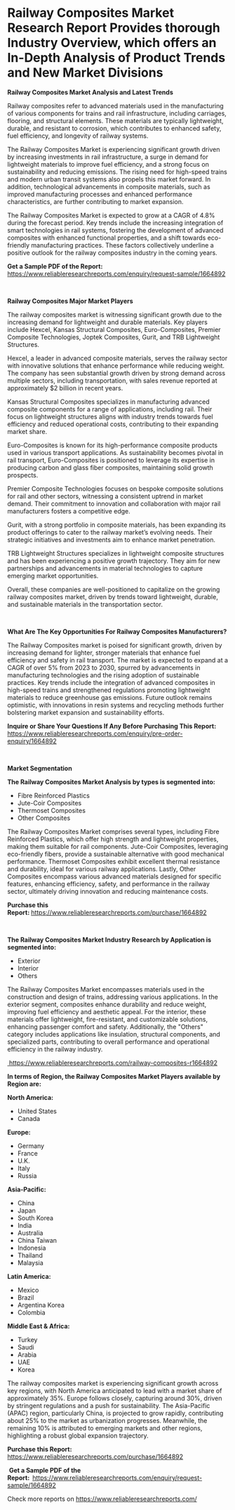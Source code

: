<p><h1>Railway Composites Market Research Report Provides thorough Industry Overview, which offers an In-Depth Analysis of Product Trends and New Market Divisions</h1></p><p><strong>Railway Composites Market Analysis and Latest Trends</strong></p>
<p><p>Railway composites refer to advanced materials used in the manufacturing of various components for trains and rail infrastructure, including carriages, flooring, and structural elements. These materials are typically lightweight, durable, and resistant to corrosion, which contributes to enhanced safety, fuel efficiency, and longevity of railway systems. </p><p>The Railway Composites Market is experiencing significant growth driven by increasing investments in rail infrastructure, a surge in demand for lightweight materials to improve fuel efficiency, and a strong focus on sustainability and reducing emissions. The rising need for high-speed trains and modern urban transit systems also propels this market forward. In addition, technological advancements in composite materials, such as improved manufacturing processes and enhanced performance characteristics, are further contributing to market expansion.</p><p>The Railway Composites Market is expected to grow at a CAGR of 4.8% during the forecast period. Key trends include the increasing integration of smart technologies in rail systems, fostering the development of advanced composites with enhanced functional properties, and a shift towards eco-friendly manufacturing practices. These factors collectively underline a positive outlook for the railway composites industry in the coming years.</p></p>
<p><strong>Get a Sample PDF of the Report:&nbsp;</strong> <a href="https://www.reliableresearchreports.com/enquiry/request-sample/1664892?utm_campaign=3034&utm_medium=2&utm_source=Github&utm_content=ia&utm_term=23032025&utm_id=railway-composites">https://www.reliableresearchreports.com/enquiry/request-sample/1664892</a></p>
<p>&nbsp;</p>
<p><strong>Railway Composites Major Market Players</strong></p>
<p><p>The railway composites market is witnessing significant growth due to the increasing demand for lightweight and durable materials. Key players include Hexcel, Kansas Structural Composites, Euro-Composites, Premier Composite Technologies, Joptek Composites, Gurit, and TRB Lightweight Structures. </p><p>Hexcel, a leader in advanced composite materials, serves the railway sector with innovative solutions that enhance performance while reducing weight. The company has seen substantial growth driven by strong demand across multiple sectors, including transportation, with sales revenue reported at approximately $2 billion in recent years.</p><p>Kansas Structural Composites specializes in manufacturing advanced composite components for a range of applications, including rail. Their focus on lightweight structures aligns with industry trends towards fuel efficiency and reduced operational costs, contributing to their expanding market share.</p><p>Euro-Composites is known for its high-performance composite products used in various transport applications. As sustainability becomes pivotal in rail transport, Euro-Composites is positioned to leverage its expertise in producing carbon and glass fiber composites, maintaining solid growth prospects.</p><p>Premier Composite Technologies focuses on bespoke composite solutions for rail and other sectors, witnessing a consistent uptrend in market demand. Their commitment to innovation and collaboration with major rail manufacturers fosters a competitive edge.</p><p>Gurit, with a strong portfolio in composite materials, has been expanding its product offerings to cater to the railway market’s evolving needs. Their strategic initiatives and investments aim to enhance market penetration.</p><p>TRB Lightweight Structures specializes in lightweight composite structures and has been experiencing a positive growth trajectory. They aim for new partnerships and advancements in material technologies to capture emerging market opportunities.</p><p>Overall, these companies are well-positioned to capitalize on the growing railway composites market, driven by trends toward lightweight, durable, and sustainable materials in the transportation sector.</p></p>
<p>&nbsp;</p>
<p><strong>What Are The Key Opportunities For Railway Composites Manufacturers?</strong></p>
<p><p>The Railway Composites market is poised for significant growth, driven by increasing demand for lighter, stronger materials that enhance fuel efficiency and safety in rail transport. The market is expected to expand at a CAGR of over 5% from 2023 to 2030, spurred by advancements in manufacturing technologies and the rising adoption of sustainable practices. Key trends include the integration of advanced composites in high-speed trains and strengthened regulations promoting lightweight materials to reduce greenhouse gas emissions. Future outlook remains optimistic, with innovations in resin systems and recycling methods further bolstering market expansion and sustainability efforts.</p></p>
<p><strong>Inquire or Share Your Questions If Any Before Purchasing This Report:</strong> <a href="https://www.reliableresearchreports.com/enquiry/pre-order-enquiry/1664892?utm_campaign=3034&utm_medium=2&utm_source=Github&utm_content=ia&utm_term=23032025&utm_id=railway-composites">https://www.reliableresearchreports.com/enquiry/pre-order-enquiry/1664892</a></p>
<p>&nbsp;</p>
<p><strong>Market Segmentation</strong></p>
<p><strong>The Railway Composites Market Analysis by types is segmented into:</strong></p>
<p><ul><li>Fibre Reinforced Plastics</li><li>Jute-Coir Composites</li><li>Thermoset Composites</li><li>Other Composites</li></ul></p>
<p><p>The Railway Composites Market comprises several types, including Fibre Reinforced Plastics, which offer high strength and lightweight properties, making them suitable for rail components. Jute-Coir Composites, leveraging eco-friendly fibers, provide a sustainable alternative with good mechanical performance. Thermoset Composites exhibit excellent thermal resistance and durability, ideal for various railway applications. Lastly, Other Composites encompass various advanced materials designed for specific features, enhancing efficiency, safety, and performance in the railway sector, ultimately driving innovation and reducing maintenance costs.</p></p>
<p><strong>Purchase this Report:&nbsp;</strong><a href="https://www.reliableresearchreports.com/purchase/1664892?utm_campaign=3034&utm_medium=2&utm_source=Github&utm_content=ia&utm_term=23032025&utm_id=railway-composites">https://www.reliableresearchreports.com/purchase/1664892</a></p>
<p>&nbsp;</p>
<p><strong>The Railway Composites Market Industry Research by Application is segmented into:</strong></p>
<p><ul><li>Exterior</li><li>Interior</li><li>Others</li></ul></p>
<p><p>The Railway Composites Market encompasses materials used in the construction and design of trains, addressing various applications. In the exterior segment, composites enhance durability and reduce weight, improving fuel efficiency and aesthetic appeal. For the interior, these materials offer lightweight, fire-resistant, and customizable solutions, enhancing passenger comfort and safety. Additionally, the "Others" category includes applications like insulation, structural components, and specialized parts, contributing to overall performance and operational efficiency in the railway industry.</p></p>
<p><a href="https://www.reliableresearchreports.com/railway-composites-r1664892?utm_campaign=3034&utm_medium=2&utm_source=Github&utm_content=ia&utm_term=23032025&utm_id=railway-composites">&nbsp;https://www.reliableresearchreports.com/railway-composites-r1664892</a></p>
<p><strong>In terms of Region, the Railway Composites Market Players available by Region are:</strong></p>
<p>
    <p> <strong> North America: </strong>
        <ul>
            <li>United States</li>
            <li>Canada</li>
        </ul>
        </p> 
    <p> <strong> Europe: </strong>
        <ul>
            <li>Germany</li>
            <li>France</li>
            <li>U.K.</li>
            <li>Italy</li>
            <li>Russia</li>
        </ul>
        </p> 
    <p> <strong> Asia-Pacific: </strong>
        <ul>
            <li>China</li>
            <li>Japan</li>
            <li>South Korea</li>
            <li>India</li>
            <li>Australia</li>
            <li>China Taiwan</li>
            <li>Indonesia</li>
            <li>Thailand</li>
            <li>Malaysia</li>
        </ul>
        </p> 
    <p> <strong> Latin America: </strong>
        <ul>
            <li>Mexico</li>
            <li>Brazil</li>
            <li>Argentina Korea</li>
            <li>Colombia</li>
        </ul>
        </p> 
    <p> <strong> Middle East & Africa: </strong>
        <ul>
            <li>Turkey</li>
            <li>Saudi</li>
            <li>Arabia</li>
            <li>UAE</li>
            <li>Korea</li>
        </ul>
    </p>
    </p>
<p><p>The railway composites market is experiencing significant growth across key regions, with North America anticipated to lead with a market share of approximately 35%. Europe follows closely, capturing around 30%, driven by stringent regulations and a push for sustainability. The Asia-Pacific (APAC) region, particularly China, is projected to grow rapidly, contributing about 25% to the market as urbanization progresses. Meanwhile, the remaining 10% is attributed to emerging markets and other regions, highlighting a robust global expansion trajectory.</p></p>
<p><strong>Purchase this Report: </strong><a href="https://www.reliableresearchreports.com/purchase/1664892?utm_campaign=3034&utm_medium=2&utm_source=Github&utm_content=ia&utm_term=23032025&utm_id=railway-composites">https://www.reliableresearchreports.com/purchase/1664892</a></p>
<p>&nbsp;<strong>Get a Sample PDF of the Report:&nbsp;&nbsp;</strong><a href="https://www.reliableresearchreports.com/enquiry/request-sample/1664892?utm_campaign=3034&utm_medium=2&utm_source=Github&utm_content=ia&utm_term=23032025&utm_id=railway-composites">https://www.reliableresearchreports.com/enquiry/request-sample/1664892</a></p>
<p><strong></strong></p>
<p>Check more reports on <a href="https://www.reliableresearchreports.com/?utm_campaign=3034&utm_medium=2&utm_source=Github&utm_content=ia&utm_term=23032025&utm_id=railway-composites">https://www.reliableresearchreports.com/</a></p>